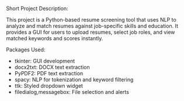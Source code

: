 Short Project Description:

This project is a Python-based resume screening tool that uses NLP to analyze and match resumes against job-specific skills and education. It provides a GUI for users to upload resumes, select job roles, and view matched keywords and scores instantly.

Packages Used:

* tkinter: GUI development
* docx2txt: DOCX text extraction
* PyPDF2: PDF text extraction
* spacy: NLP for tokenization and keyword filtering
* ttk: Styled dropdown widget
* filedialog,messagebox: File selection and alerts



